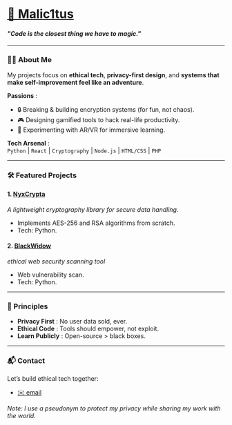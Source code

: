 # [🔗 Malic1tus](https://github.com/malic1tus)
#### *"Code is the closest thing we have to magic."*  

---

### 🧙‍♂️ About Me  
My projects focus on **ethical tech**, **privacy-first design**, and **systems that make self-improvement feel like an adventure**.  

**Passions** :  
- 🔒 Breaking & building encryption systems (for fun, not chaos).  
- 🎮 Designing gamified tools to hack real-life productivity.  
- 🧪 Experimenting with AR/VR for immersive learning.  

**Tech Arsenal** :  
`Python` | `React` | `Cryptography` | `Node.js` | `HTML/CSS` | `PHP` 

---

### 🛠️ Featured Projects  

#### 1. [NyxCrypta](https://github.com/Division-of-Cyber-Anarchy/NyxCrypta)  
*A lightweight cryptography library for secure data handling.*  
- Implements AES-256 and RSA algorithms from scratch.
- Tech: Python.  

#### 2. [BlackWidow](https://github.com/malic1tus/BlackWidow)  
*ethical web security scanning tool*  
- Web vulnerability scan.  
- Tech: Python.

---

### 📜 Principles  
- **Privacy First** : No user data sold, ever.  
- **Ethical Code** : Tools should empower, not exploit.  
- **Learn Publicly** : Open-source > black boxes.  

---

### 📬 Contact  
Let’s build ethical tech together:  
- [✉️ email](mailto:malic1tus@proton.me) 

*Note: I use a pseudonym to protect my privacy while sharing my work with the world.*  
